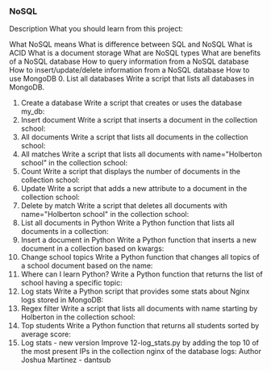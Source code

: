 ### NoSQL
Description
What you should learn from this project:

What NoSQL means
What is difference between SQL and NoSQL
What is ACID
What is a document storage
What are NoSQL types
What are benefits of a NoSQL database
How to query information from a NoSQL database
How to insert/update/delete information from a NoSQL database
How to use MongoDB
0. List all databases
Write a script that lists all databases in MongoDB.
1. Create a database
Write a script that creates or uses the database my_db:
2. Insert document
Write a script that inserts a document in the collection school:
3. All documents
Write a script that lists all documents in the collection school:
4. All matches
Write a script that lists all documents with name="Holberton school" in the collection school:
5. Count
Write a script that displays the number of documents in the collection school:
6. Update
Write a script that adds a new attribute to a document in the collection school:
7. Delete by match
Write a script that deletes all documents with name="Holberton school" in the collection school:
8. List all documents in Python
Write a Python function that lists all documents in a collection:
9. Insert a document in Python
Write a Python function that inserts a new document in a collection based on kwargs:
10. Change school topics
Write a Python function that changes all topics of a school document based on the name:
11. Where can I learn Python?
Write a Python function that returns the list of school having a specific topic:
12. Log stats
Write a Python script that provides some stats about Nginx logs stored in MongoDB:
13. Regex filter
Write a script that lists all documents with name starting by Holberton in the collection school:
14. Top students
Write a Python function that returns all students sorted by average score:
15. Log stats - new version
Improve 12-log_stats.py by adding the top 10 of the most present IPs in the collection nginx of the database logs:
Author
Joshua Martinez - dantsub